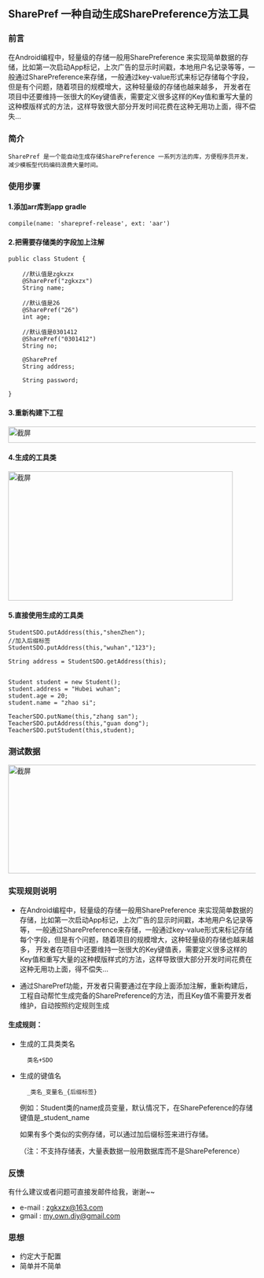 ## SharePref 一种自动生成SharePreference方法工具

### 前言

在Android编程中，轻量级的存储一般用SharePreference 来实现简单数据的存储，比如第一次启动App标记，上次广告的显示时间戳，本地用户名记录等等，一般通过SharePreference来存储，一般通过key-value形式来标记存储每个字段，但是有个问题，随着项目的规模增大，这种轻量级的存储也越来越多，
开发者在项目中还要维持一张很大的Key键值表，需要定义很多这样的Key值和重写大量的这种模版样式的方法，这样导致很大部分开发时间花费在这种无用功上面，得不偿失...


### 简介

    SharePref 是一个能自动生成存储SharePreference 一系列方法的库，方便程序员开发，减少模板型代码编码浪费大量时间。

### 使用步骤

#### 1.添加arr库到app gradle

	compile(name: 'sharepref-release', ext: 'aar')

#### 2.把需要存储类的字段加上注解

	public class Student {

        //默认值是zgkxzx
        @SharePref("zgkxzx")
        String name;

        //默认值是26
        @SharePref("26")
        int age;

        //默认值是0301412
        @SharePref("0301412")
        String no;

        @SharePref
        String address;

        String password;

    }

#### 3.重新构建下工程

<img src="https://github.com/zgkxzx/SharePref/blob/master/screenshot/1.png" width = "505" height = "33" alt="截屏" align=center />

#### 4.生成的工具类

<img src="https://github.com/zgkxzx/SharePref/blob/master/screenshot/2.png" width = "457" height = "263" alt="截屏" align=center />

#### 5.直接使用生成的工具类
	
	StudentSDO.putAddress(this,"shenZhen");
	//加入后缀标签
	StudentSDO.putAddress(this,"wuhan","123");

    String address = StudentSDO.getAddress(this);


    Student student = new Student();
    student.address = "Hubei wuhan";
    student.age = 20;
    student.name = "zhao si";

    TeacherSDO.putName(this,"zhang san");
    TeacherSDO.putAddress(this,"guan dong");
    TeacherSDO.putStudent(this,student);

### 测试数据

<img src="https://github.com/zgkxzx/SharePref/blob/master/screenshot/3.png" width = "549" height = "221" alt="截屏" align=center />


### 实现规则说明

- 在Android编程中，轻量级的存储一般用SharePreference 来实现简单数据的存储，比如第一次启动App标记，上次广告的显示时间戳，本地用户名记录等等，
一般通过SharePreference来存储，一般通过key-value形式来标记存储每个字段，但是有个问题，随着项目的规模增大，这种轻量级的存储也越来越多，
开发者在项目中还要维持一张很大的Key键值表，需要定义很多这样的Key值和重写大量的这种模版样式的方法，这样导致很大部分开发时间花费在这种无用功上面，得不偿失...

- 通过SharePref功能，开发者只需要通过在字段上面添加注解，重新构建后，工程自动帮忙生成完备的SharePreference的方法，而且Key值不需要开发者维护，自动按照约定规则生成

#### 生成规则：

- 生成的工具类类名

        类名+SDO

- 生成的键值名

        _类名_变量名_{后缀标签}


    例如：Student类的name成员变量，默认情况下，在SharePeference的存储键值是_student_name

    如果有多个类似的实例存储，可以通过加后缀标签来进行存储。

    （注：不支持存储表，大量表数据一般用数据库而不是SharePeference）

### 反馈

有什么建议或者问题可直接发邮件给我，谢谢~~

* e-mail : zgkxzx@163.com
* gmail  : my.own.diy@gmail.com

### 思想

- 约定大于配置
- 简单并不简单
